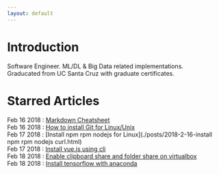 ```yaml
---
layout: default
---
```


# Introduction
Software Engineer. ML/DL & Big Data related implementations.  
Graducated from UC Santa Cruz with graduate certificates.

# Starred Articles
Feb 16 2018 : [Markdown Cheatsheet](https://en.support.wordpress.com/markdown-quick-reference/)  
Feb 16 2018 : [How to install Git for Linux/Unix](https://git-scm.com/download/linux)  
Feb 17 2018 : [Install npm rpm nodejs for Linux](./posts/2018-2-16-install npm rpm nodejs curl.html)  
Feb 17 2018 : [Install vue.js using cli](https://firelands128.github.io/install-Vue.js-using-CLI/)  
Feb 18 2018 : [Enable clipboard share and folder share on virtualbox](https://firelands128.github.io/Enable-clipboard-share-and-folder-share-on-virtualbox/)  
Feb 18 2018 : [Install tensorflow with anaconda](https://firelands128.github.io/install-tensorflow-with-anaconda/)
